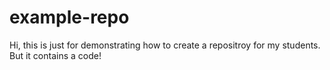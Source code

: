 # example-repo
Hi, this is just for demonstrating how to create a repositroy for my students. But it contains a code!
